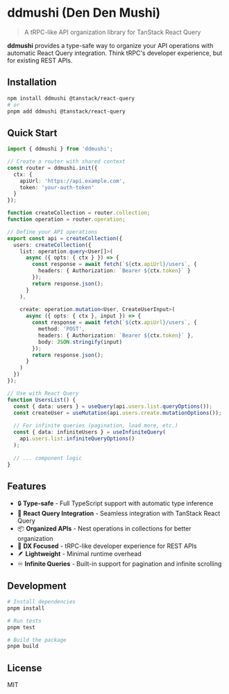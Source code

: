 # ddmushi (Den Den Mushi)

> A tRPC-like API organization library for TanStack React Query

**ddmushi** provides a type-safe way to organize your API operations with automatic React Query integration. Think tRPC's developer experience, but for existing REST APIs.

## Installation

```bash
npm install ddmushi @tanstack/react-query
# or
pnpm add ddmushi @tanstack/react-query
```

## Quick Start

```typescript
import { ddmushi } from 'ddmushi';

// Create a router with shared context
const router = ddmushi.init({
  ctx: {
    apiUrl: 'https://api.example.com',
    token: 'your-auth-token'
  }
});

function createCollection = router.collection;
function operation = router.operation;

// Define your API operations
export const api = createCollection({
  users: createCollection({
    list: operation.query<User[]>(
      async ({ opts: { ctx } }) => {
        const response = await fetch(`${ctx.apiUrl}/users`, {
          headers: { Authorization: `Bearer ${ctx.token}` }
        });
        return response.json();
      }
    ),
    
    create: operation.mutation<User, CreateUserInput>(
      async ({ opts: { ctx }, input }) => {
        const response = await fetch(`${ctx.apiUrl}/users`, {
          method: 'POST',
          headers: { Authorization: `Bearer ${ctx.token}` },
          body: JSON.stringify(input)
        });
        return response.json();
      }
    )
  })
});

// Use with React Query
function UsersList() {
  const { data: users } = useQuery(api.users.list.queryOptions());
  const createUser = useMutation(api.users.create.mutationOptions());
  
  // For infinite queries (pagination, load more, etc.)
  const { data: infiniteUsers } = useInfiniteQuery(
    api.users.list.infiniteQueryOptions()
  );
  
  // ... component logic
}
```

## Features

- 🔒 **Type-safe** - Full TypeScript support with automatic type inference
- 🔧 **React Query Integration** - Seamless integration with TanStack React Query
- 📦 **Organized APIs** - Nest operations in collections for better organization
- 🚀 **DX Focused** - tRPC-like developer experience for REST APIs
- 🪶 **Lightweight** - Minimal runtime overhead
- ♾️ **Infinite Queries** - Built-in support for pagination and infinite scrolling

## Development

```bash
# Install dependencies
pnpm install

# Run tests
pnpm test

# Build the package
pnpm build
```

## License

MIT